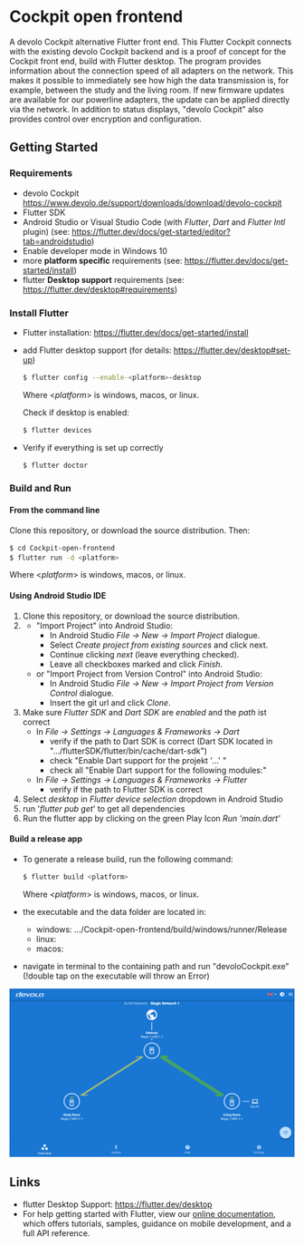 # Cockpit open frontend

A devolo Cockpit alternative Flutter front end. This Flutter Cockpit connects with the existing devolo Cockpit backend and is a proof of concept for the Cockpit front end, build with Flutter desktop.
The program provides information about the connection speed of all adapters on the network. This makes it possible to immediately see how high the data transmission is, for example, between the study and the living room. If new firmware updates are available for our powerline adapters, the update can be applied directly via the network. In addition to status displays, "devolo Cockpit" also provides control over encryption and configuration. 


## Getting Started

### Requirements
- devolo Cockpit https://www.devolo.de/support/downloads/download/devolo-cockpit
- Flutter SDK
- Android Studio or Visual Studio Code (with _Flutter_, _Dart_ and _Flutter Intl_ plugin) (see: https://flutter.dev/docs/get-started/editor?tab=androidstudio)
- Enable developer mode in Windows 10 
- more **platform specific** requirements (see: https://flutter.dev/docs/get-started/install)
- flutter **Desktop support** requirements (see: https://flutter.dev/desktop#requirements)

### Install Flutter
- Flutter installation: https://flutter.dev/docs/get-started/install
- add Flutter desktop support (for details: https://flutter.dev/desktop#set-up)
  ```sh
  $ flutter config --enable-<platform>-desktop
  ```
  Where <_platform_> is windows, macos, or linux.<br/>
  
  Check if desktop is enabled:
  ```sh
  $ flutter devices
  ```
  
- Verify if everything is set up correctly
  ```sh
  $ flutter doctor
  ```
  
### Build and Run

#### From the command line
Clone this repository, or download the source distribution. Then:
```sh
$ cd Cockpit-open-frontend
$ flutter run -d <platform>
```
Where <_platform_> is windows, macos, or linux.

#### Using Android Studio IDE
1. Clone this repository, or download the source distribution.
2. 
   - "Import Project" into Android Studio:
      * In Android Studio *File -> New -> Import Project* dialogue.
      * Select *Create project from existing sources* and click next.
      * Continue clicking *next* (leave everything checked).
      * Leave all checkboxes marked and click *Finish*.
   - or "Import Project from Version Control" into Android Studio:
      * In Android Studio *File -> New -> Import Project from Version Control* dialogue.
      * Insert the git url and click *Clone*.
3. Make sure _Flutter SDK_ and _Dart SDK_ are _enabled_ and the _path_ ist correct
   * In *File -> Settings -> Languages & Frameworks -> Dart* 
      * verify if the path to Dart SDK is correct (Dart SDK located in ".../flutterSDK/flutter/bin/cache/dart-sdk")
      * check "Enable Dart support for the projekt '...' "
      * check all "Enable Dart support for the following modules:"
   * In *File -> Settings -> Languages & Frameworks -> Flutter*
      * verify if the path to Flutter SDK is correct
4. Select *desktop* in *Flutter device selection* dropdown in Android Studio
5. run '*flutter pub get*' to get all dependencies
6. Run the flutter app by clicking on the green Play Icon *Run 'main.dart'*

#### Build a release app

- To generate a release build, run the following command:
  ```sh
  $ flutter build <platform>
  ```
  Where <_platform_> is windows, macos, or linux.

- the executable and the data folder are located in:
   * windows: .../Cockpit-open-frontend/build/windows/runner/Release
   * linux: 
   * macos:

- navigate in terminal to the containing path and run "devoloCockpit.exe" (!double tap on the executable will throw an Error)

<img src="images/overviewENG.png"  width="700">

## Links
- flutter Desktop Support: https://flutter.dev/desktop
- For help getting started with Flutter, view our
[online documentation](https://flutter.dev/docs), which offers tutorials,
samples, guidance on mobile development, and a full API reference.
